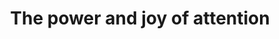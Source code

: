 ---
layout:       post
title:        "The power and joy of attention"
url:          "/posts/details.html"
canonical_url: "/posts/details.html"
redirect_to: /posts/details.html
---